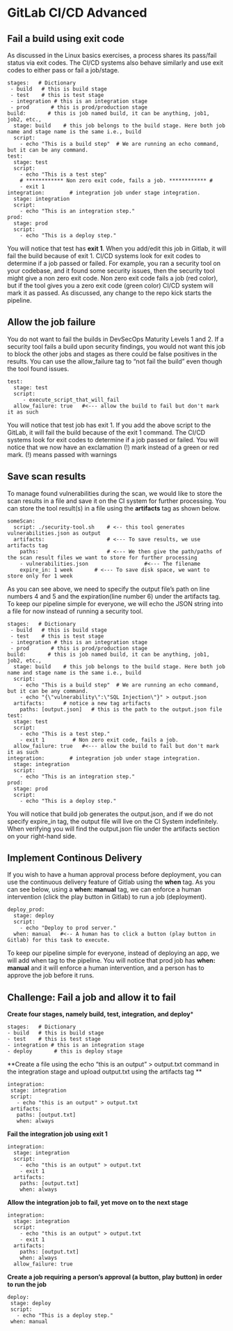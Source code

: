 # GitLab CI/CD Advanced
## Fail a build using exit code
As discussed in the Linux basics exercises, a process shares its pass/fail status via exit codes. The CI/CD systems also behave similarly and use exit codes to either pass or fail a job/stage.
```
stages:   # Dictionary
 - build   # this is build stage
 - test    # this is test stage
 - integration # this is an integration stage
 - prod       # this is prod/production stage
build:       # this is job named build, it can be anything, job1, job2, etc.,
  stage: build    # this job belongs to the build stage. Here both job name and stage name is the same i.e., build
  script:
    - echo "This is a build step"  # We are running an echo command, but it can be any command.
test:
  stage: test
  script:
    - echo "This is a test step"
    # ************ Non zero exit code, fails a job. ************ #
    - exit 1
integration:        # integration job under stage integration.
  stage: integration
  script:
    - echo "This is an integration step."
prod:
  stage: prod
  script:
    - echo "This is a deploy step."
```
You will notice that test has **exit 1**. When you add/edit this job in Gitlab, it will fail the build because of exit 1. CI/CD systems look for exit codes to determine if a job passed or failed.
For example, you ran a security tool on your codebase, and it found some security issues, then the security tool might give a non zero exit code. Non zero exit code fails a job (red color), but if the tool gives you a zero exit code (green color) CI/CD system will mark it as passed.
As discussed, any change to the repo kick starts the pipeline.

## Allow the job failure
You do not want to fail the builds in DevSecOps Maturity Levels 1 and 2. If a security tool fails a build upon security findings, you would not want this job to block the other jobs and stages as there could be false positives in the results.
You can use the allow_failure tag to “not fail the build” even though the tool found issues.
```
test:
  stage: test
  script:
     - execute_script_that_will_fail
  allow_failure: true   #<--- allow the build to fail but don't mark it as such
```
You will notice that test job has exit 1. If you add the above script to the GitLab, it will fail the build because of the exit 1 command. The CI/CD systems look for exit codes to determine if a job passed or failed.
You will notice that we now have an exclamation (!) mark instead of a green or red mark.
(!) means passed with warnings
## Save scan results
To manage found vulnerabilities during the scan, we would like to store the scan results in a file and save it on the CI system for further processing.
You can store the tool result(s) in a file using the **artifacts** tag as shown below.
```
someScan:
  script: ./security-tool.sh    # <-- this tool generates vulnerabilities.json as output
  artifacts:                    # <--- To save results, we use artifacts tag
    paths:                      # <--- We then give the path/paths of the scan result files we want to store for further processing
    - vulnerabilities.json                  #<--- The filename
    expire_in: 1 week       # <--- To save disk space, we want to store only for 1 week
```
As you can see above, we need to specify the output file’s path on line numbers 4 and 5 and the expiration(line number 6) under the artifacts tag.
To keep our pipeline simple for everyone, we will echo the JSON string into a file for now instead of running a security tool.
```
stages:   # Dictionary
 - build   # this is build stage
 - test    # this is test stage
 - integration # this is an integration stage
 - prod       # this is prod/production stage
build:       # this is job named build, it can be anything, job1, job2, etc.,
  stage: build    # this job belongs to the build stage. Here both job name and stage name is the same i.e., build
  script:
    - echo "This is a build step"  # We are running an echo command, but it can be any command.
    - echo "{\"vulnerability\":\"SQL Injection\"}" > output.json
  artifacts:      # notice a new tag artifacts
    paths: [output.json]   # this is the path to the output.json file
test:
  stage: test
  script:
    - echo "This is a test step."
    - exit 1         # Non zero exit code, fails a job.
  allow_failure: true   #<--- allow the build to fail but don't mark it as such
integration:        # integration job under stage integration.
  stage: integration
  script:
    - echo "This is an integration step."
prod:
  stage: prod
  script:
    - echo "This is a deploy step."
```
You will notice that build job generates the output.json, and if we do not specify expire_in tag, the output file will live on the CI System indefinitely.
When verifying you will find the output.json file under the artifacts section on your right-hand side.
## Implement Continous Delivery 
If you wish to have a human approval process before deployment, you can use the continuous delivery feature of Gitlab using the **when** tag.
As you can see below, using a **when: manual** tag, we can enforce a human intervention (click the play button in Gitlab) to run a job (deployment).
```
deploy_prod:
  stage: deploy
  script:
    - echo "Deploy to prod server."
  when: manual   #<-- A human has to click a button (play button in Gitlab) for this task to execute.
 ```
 To keep our pipeline simple for everyone, instead of deploying an app, we will add when tag to the pipeline.
 You will notice that prod job has **when: manual** and it will enforce a human intervention, and a person has to approve the job before it runs.
 ## Challenge: Fail a job and allow it to fail
 **Create four stages, namely build, test, integration, and deploy***
 ```
 stages:   # Dictionary
 - build   # this is build stage
 - test    # this is test stage
 - integration # this is an integration stage
 - deploy       # this is deploy stage
 ```
 **Create a file using the echo “this is an output” > output.txt command in the integration stage and upload output.txt using the artifacts tag **
 ```
 integration:
  stage: integration
  script:
    - echo "this is an output" > output.txt
  artifacts:
    paths: [output.txt]
    when: always
```
**Fail the integration job using exit 1**
```
integration:
  stage: integration
  script:
    - echo "this is an output" > output.txt
    - exit 1
  artifacts:
    paths: [output.txt]
    when: always
```
**Allow the integration job to fail, yet move on to the next stage**
```
integration:
  stage: integration
  script:
    - echo "this is an output" > output.txt
    - exit 1
  artifacts:
    paths: [output.txt]
    when: always
  allow_failure: true
 ```
 **Create a job requiring a person’s approval (a button, play button) in order to run the job**
 ```
 deploy:
  stage: deploy
  script:
    - echo "This is a deploy step."
  when: manual
 ```